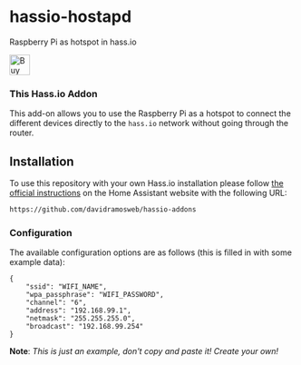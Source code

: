 # hassio-hostapd
Raspberry Pi as hotspot in hass.io

<a href='https://ko-fi.com/A0A12HZT1' target='_blank'><img height='36' style='border:0px;height:36px;' src='https://cdn.ko-fi.com/cdn/kofi4.png?v=2' border='0' alt='Buy Me a Coffee at ko-fi.com' /></a>

### This Hass.io Addon

This add-on allows you  to use the Raspberry Pi as a hotspot to connect the different devices directly to the `hass.io` network without going through the router.

## Installation

To use this repository with your own Hass.io installation please follow [the official instructions](https://www.home-assistant.io/hassio/installing_third_party_addons/) on the Home Assistant website with the following URL:

```txt
https://github.com/davidramosweb/hassio-addons
```

### Configuration

The available configuration options are as follows (this is filled in with some example data):

```
{
    "ssid": "WIFI_NAME",
    "wpa_passphrase": "WIFI_PASSWORD",
    "channel": "6",
    "address": "192.168.99.1",
    "netmask": "255.255.255.0",
    "broadcast": "192.168.99.254"
}
```
**Note**: _This is just an example, don't copy and paste it! Create your own!_
